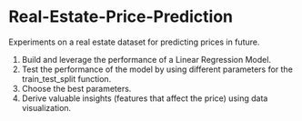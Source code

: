 # Real-Estate-Price-Prediction
Experiments on a real estate dataset for predicting prices in future. 

1. Build and leverage the performance of a Linear Regression Model.
2. Test the performance of the model by using different parameters for the train_test_split function.
3. Choose the best parameters.
4. Derive valuable insights (features that affect the price) using data visualization.
